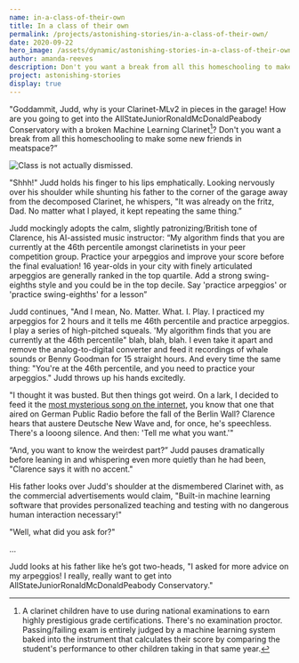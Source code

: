 ```yaml
---
name: in-a-class-of-their-own
title: In a class of their own
permalink: /projects/astonishing-stories/in-a-class-of-their-own/
date: 2020-09-22
hero_image: /assets/dynamic/astonishing-stories-in-a-class-of-their-own.jpg
author: amanda-reeves
description: Don't you want a break from all this homeschooling to make some new friends in meatspace?
project: astonishing-stories
display: true
---
```

"Goddammit, Judd, why is your Clarinet-MLv2 in pieces in the garage! How are you going to get into the AllStateJuniorRonaldMcDonaldPeabody Conservatory with a broken Machine Learning Clarinet[^1]? Don't you want a break from all this homeschooling to make some new friends in meatspace?”

<img
  src="{{ site.url }}/assets/dynamic/astonishing-stories-in-a-class-of-their-own.jpg"
  alt="Class is not actually dismissed."
  class="fn mw-100 fl-m mr4-m ml2-m mt1-m mb2-m mw5-m fl-l mr4-l ml1-l mt2-l mb2-l mw6-l" />

"Shhh!" Judd holds his finger to his lips emphatically. Looking nervously over his shoulder while shunting his father to the corner of the garage away from the decomposed Clarinet, he whispers, "It was already on the fritz, Dad. No matter what I played, it kept repeating the same thing.”

Judd mockingly adopts the calm, slightly patronizing/British tone of Clarence, his AI-assisted music instructor:  “My algorithm finds that you are currently at the 46th percentile amongst clarinetists in your peer competition group. Practice your arpeggios and improve your score before the final evaluation! 16 year-olds in your city with finely articulated arpeggios are generally ranked in the top quartile. Add a strong swing-eighths style and you could be in the top decile. Say 'practice arpeggios' or 'practice swing-eighths' for a lesson”

Judd continues, "And I mean, No. Matter. What. I. Play. I practiced my arpeggios for 2 hours and it tells me 46th percentile and practice arpeggios. I play a series of high-pitched squeals. 'My algorithm finds that you are currently at the 46th percentile" blah, blah, blah. I even take it apart and remove the analog-to-digital converter and feed it recordings of whale sounds or Benny Goodman for 15 straight hours. And every time the same thing: "You're at the 46th percentile, and you need to practice your arpeggios." Judd throws up his hands excitedly.  

"I thought it was busted. But then things got weird. On a lark, I decided to feed it the [most mysterious song on the internet](https://www.rollingstone.com/music/music-features/most-mysterious-song-on-the-internet-885106/), you know that one that aired on German Public Radio before the fall of the Berlin Wall? Clarence hears that austere Deutsche New Wave and, for once, he's speechless. There's a looong silence. And then: 'Tell me what you want.'"

“And, you want to know the weirdest part?” Judd pauses dramatically before leaning in and whispering even more quietly than he had been, "Clarence says it with no accent."

His father looks over Judd's shoulder at the dismembered Clarinet with, as the commercial advertisements would claim, "Built-in machine learning software that provides personalized teaching and testing with no dangerous human interaction necessary!"

"Well, what did you ask for?"

...

Judd looks at his father like he’s got two-heads, "I asked for more advice on my arpeggios! I really, really want to get into AllStateJuniorRonaldMcDonaldPeabody Conservatory."

[^1]: A clarinet children have to use during national examinations to earn highly prestigious grade certifications. There's no examination proctor. Passing/failing exam is entirely judged by a machine learning system baked into the instrument that calculates their score by comparing the student's performance to other children taking in that same year.

[^2]: **Hygiene 3.0:** A post-pandemic hygiene 3.0 world, where people across all different types of relationships touch each other far less and generally keep a higher level of distance between one another. Personalised biotechnology continues to develop at a rapid rate as triggered by the pandemic, to serve the purpose of maintaining personal health/hygience. Social norms of a disciplinary nature develop around this.

[^3]: **Hyperpersonalised homeschooling kit:** A kit of hyper personalized learning tools based on quantified activity from the previous year. This could be subjects, training for specific activities etc. coincides with increase in homescholling.
